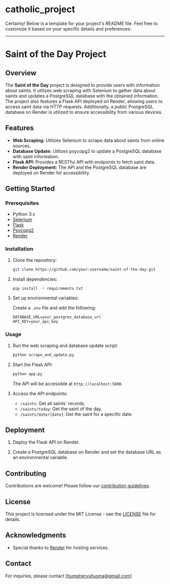 # catholic_project

Certainly! Below is a template for your project's README file. Feel free to customize it based on your specific details and preferences:

---

# Saint of the Day Project

## Overview

The **Saint of the Day** project is designed to provide users with information about saints. It utilizes web scraping with Selenium to gather data about saints and updates a PostgreSQL database with the obtained information. The project also features a Flask API deployed on Render, allowing users to access saint data via HTTP requests. Additionally, a public PostgreSQL database on Render is utilized to ensure accessibility from various devices.

## Features

- **Web Scraping:** Utilizes Selenium to scrape data about saints from online sources.
- **Database Update:** Utilizes psycopg2 to update a PostgreSQL database with saint information.
- **Flask API:** Provides a RESTful API with endpoints to fetch saint data.
- **Render Deployment:** The API and the PostgreSQL database are deployed on Render for accessibility.

## Getting Started

### Prerequisites

- Python 3.x
- [Selenium](https://selenium-python.readthedocs.io/)
- [Flask](https://flask.palletsprojects.com/)
- [Psycopg2](https://www.psycopg.org/)
- [Render](https://render.com/)

### Installation

1. Clone the repository:

   ```bash
   git clone https://github.com/your-username/saint-of-the-day.git
   ```

2. Install dependencies:

   ```bash
   pip install -r requirements.txt
   ```

3. Set up environmental variables:

   Create a `.env` file and add the following:

   ```env
   DATABASE_URL=your_postgres_database_url
   API_KEY=your_api_key
   ```

### Usage

1. Run the web scraping and database update script:

   ```bash
   python scrape_and_update.py
   ```

2. Start the Flask API:

   ```bash
   python app.py
   ```

   The API will be accessible at `http://localhost:5000`.

3. Access the API endpoints:

   - `/saints`: Get all saints' records.
   - `/saints/today`: Get the saint of the day.
   - `/saints/date/{date}`: Get the saint for a specific date.

## Deployment

1. Deploy the Flask API on Render.

2. Create a PostgreSQL database on Render and set the database URL as an environmental variable.

## Contributing

Contributions are welcome! Please follow our [contribution guidelines](CONTRIBUTING.md).

## License

This project is licensed under the MIT License - see the [LICENSE](LICENSE) file for details.

## Acknowledgments

- Special thanks to [Render](https://render.com/) for hosting services.

## Contact

For inquiries, please contact [humpheryufuoma@gmail.com]
